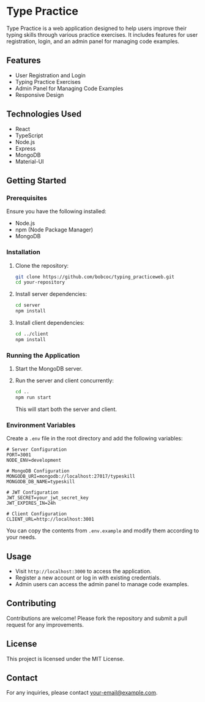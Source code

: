 # Type Practice

Type Practice is a web application designed to help users improve their typing skills through various practice exercises. It includes features for user registration, login, and an admin panel for managing code examples.

## Features

- User Registration and Login
- Typing Practice Exercises
- Admin Panel for Managing Code Examples
- Responsive Design

## Technologies Used

- React
- TypeScript
- Node.js
- Express
- MongoDB
- Material-UI

## Getting Started

### Prerequisites

Ensure you have the following installed:

- Node.js
- npm (Node Package Manager)
- MongoDB

### Installation

1. Clone the repository:

   ```bash
   git clone https://github.com/bobcoc/typing_practiceweb.git
   cd your-repository
   ```

2. Install server dependencies:

   ```bash
   cd server
   npm install
   ```

3. Install client dependencies:

   ```bash
   cd ../client
   npm install
   ```

### Running the Application

1. Start the MongoDB server.

2. Run the server and client concurrently:

   ```bash
   cd ..
   npm run start
   ```

   This will start both the server and client.

### Environment Variables

Create a `.env` file in the root directory and add the following variables:

```plaintext
# Server Configuration
PORT=3001
NODE_ENV=development

# MongoDB Configuration
MONGODB_URI=mongodb://localhost:27017/typeskill
MONGODB_DB_NAME=typeskill

# JWT Configuration
JWT_SECRET=your_jwt_secret_key
JWT_EXPIRES_IN=24h

# Client Configuration
CLIENT_URL=http://localhost:3001
```

You can copy the contents from `.env.example` and modify them according to your needs.

## Usage

- Visit `http://localhost:3000` to access the application.
- Register a new account or log in with existing credentials.
- Admin users can access the admin panel to manage code examples.

## Contributing

Contributions are welcome! Please fork the repository and submit a pull request for any improvements.

## License

This project is licensed under the MIT License.

## Contact

For any inquiries, please contact [your-email@example.com](mailto:your-email@example.com).

